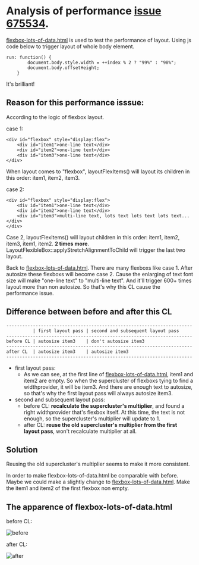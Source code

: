 # Analysis of performance [issue 675534](https://bugs.chromium.org/p/chromium/issues/detail?id=675534).

[flexbox-lots-of-data.html](https://chromium.googlesource.com/chromium/src/+/master/third_party/WebKit/PerformanceTests/Layout/flexbox-lots-of-data.html) is used to test the performance of layout. Using js code below to trigger layout of whole body element.

	run: function() {
            document.body.style.width = ++index % 2 ? "99%" : "98%";
            document.body.offsetHeight;
        }

It's brilliant!


## Reason for this performance isssue:

According to the logic of flexbox layout.

case 1:

	<div id="flexbox" style="display:flex">
		<div id="item1">one-line text</div>
		<div id="item2">one-line text</div>
		<div id="item3">one-line text</div>
	</div>
When layout comes to "flexbox", layoutFlexItems() will layout its children in this order: item1, item2, item3.

case 2:

	<div id="flexbox" style="display:flex">
		<div id="item1">one-line text</div>
		<div id="item2">one-line text</div>
		<div id="item3">multi-line text, lots text lots text lots text...</div>
	</div>
Case 2, layoutFlexItems() will layout children in this order: item1, item2, item3, item1, item2. **2 times more**. LayoutFlexibleBox::applyStretchAlignmentToChild will trigger the last two layout.

Back to [flexbox-lots-of-data.html](https://chromium.googlesource.com/chromium/src/+/master/third_party/WebKit/PerformanceTests/Layout/flexbox-lots-of-data.html). There are many flexboxs like case 1. After autosize these flexboxs will become case 2. Cause the enlarging of text font size will make "one-line text" to "multi-line text". And it'll trigger 600+ times layout more than non autosize. So that's why this CL cause the performance issue.

## Difference between before and after this CL

	----------------------------------------------------------------------
	          | first layout pass | second and subsequent layout pass 
	----------------------------------------------------------------------
	before CL | autosize item3    | don't autosize item3              
	----------------------------------------------------------------------
	after CL  | autosize item3    | autosize item3             
	----------------------------------------------------------------------

- first layout pass:
	- As we can see, at the first line of [flexbox-lots-of-data.html](https://chromium.googlesource.com/chromium/src/+/master/third_party/WebKit/PerformanceTests/Layout/flexbox-lots-of-data.html),  item1 and item2 are empty. So when the supercluster of flexboxs tying to find a widthprovider, it will be item3. And there are enough text to autosize, so that's why the first layout pass will always autosize item3.
-  second and subsequent layout pass:
	- before CL: **recalculate the supercluster's multiplier**, and found a right widthprovider that's flexbox itself. At this time, the text is not enough, so the supercluster's multiplier will update to 1.
	- after CL: **reuse the old supercluster's multiplier from the first layout pass**, won't recalculate multiplier at all.


## Solution

Reusing the old supercluster's multiplier seems to make it more consistent.

In order to make flexbox-lots-of-data.html be comparable with before. Maybe we could make a slightly change  to [flexbox-lots-of-data.html](https://chromium.googlesource.com/chromium/src/+/master/third_party/WebKit/PerformanceTests/Layout/flexbox-lots-of-data.html). Make the item1 and item2 of the first flexbox non empty.


## The apparence of flexbox-lots-of-data.html

before CL:

![before](http://i.imgur.com/dLMTOuZ.png) 

after CL:

![after](http://i.imgur.com/evpDRKf.png)

 
